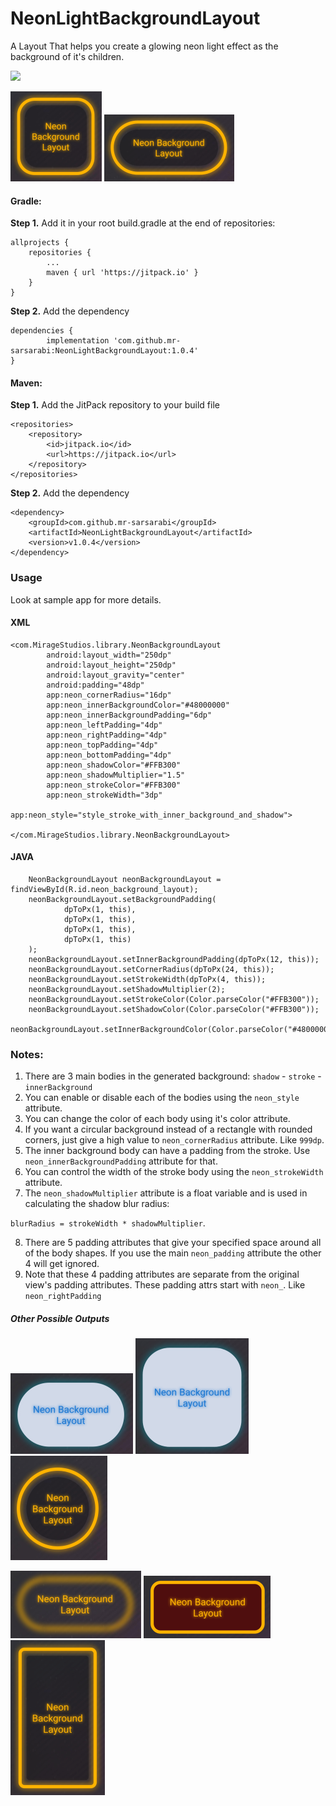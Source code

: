 # NeonLightBackgroundLayout
A Layout That helps you create a glowing neon light effect as the background of it's children.

[![](https://jitpack.io/v/mr-sarsarabi/NeonLightBackgroundLayout.svg)](https://jitpack.io/#mr-sarsarabi/NeonLightBackgroundLayout)

![Screenshot of the library outcome.](ScreenShots/screenshot.png)
![Screenshot of the library outcome.](ScreenShots/screenshot2.png)

#### Gradle:
**Step 1.** Add it in your root build.gradle at the end of repositories:

	allprojects {
		repositories {
			...
			maven { url 'https://jitpack.io' }
		}
	}
**Step 2.** Add the dependency

	dependencies {
	        implementation 'com.github.mr-sarsarabi:NeonLightBackgroundLayout:1.0.4'
	}

#### Maven:


**Step 1.** Add the JitPack repository to your build file

	<repositories>
		<repository>
		    <id>jitpack.io</id>
		    <url>https://jitpack.io</url>
		</repository>
	</repositories>

**Step 2.** Add the dependency

	<dependency>
	    <groupId>com.github.mr-sarsarabi</groupId>
	    <artifactId>NeonLightBackgroundLayout</artifactId>
	    <version>v1.0.4</version>
	</dependency>

### Usage

Look at sample app for more details.

#### XML

    <com.MirageStudios.library.NeonBackgroundLayout
            android:layout_width="250dp"
            android:layout_height="250dp"
            android:layout_gravity="center"
            android:padding="48dp"
            app:neon_cornerRadius="16dp"
            app:neon_innerBackgroundColor="#48000000"
            app:neon_innerBackgroundPadding="6dp"
            app:neon_leftPadding="4dp"
            app:neon_rightPadding="4dp"
            app:neon_topPadding="4dp"
            app:neon_bottomPadding="4dp"
            app:neon_shadowColor="#FFB300"
            app:neon_shadowMultiplier="1.5"
            app:neon_strokeColor="#FFB300"
            app:neon_strokeWidth="3dp"
            app:neon_style="style_stroke_with_inner_background_and_shadow">
            
    </com.MirageStudios.library.NeonBackgroundLayout>

#### JAVA

        NeonBackgroundLayout neonBackgroundLayout = findViewById(R.id.neon_background_layout);
        neonBackgroundLayout.setBackgroundPadding(
                dpToPx(1, this),
                dpToPx(1, this),
                dpToPx(1, this),
                dpToPx(1, this)
        );
        neonBackgroundLayout.setInnerBackgroundPadding(dpToPx(12, this));
        neonBackgroundLayout.setCornerRadius(dpToPx(24, this));
        neonBackgroundLayout.setStrokeWidth(dpToPx(4, this));
        neonBackgroundLayout.setShadowMultiplier(2);
        neonBackgroundLayout.setStrokeColor(Color.parseColor("#FFB300"));
        neonBackgroundLayout.setShadowColor(Color.parseColor("#FFB300"));
        neonBackgroundLayout.setInnerBackgroundColor(Color.parseColor("#48000000"));

### Notes:
1. There are 3 main bodies in the generated background: `shadow` - `stroke` - `innerBackground`
2. You can enable or disable each of the bodies using the `neon_style` attribute.
3. You can change the color of each body using it's color attribute.
4. If you want a circular background instead of a rectangle with rounded corners, just give a high value to `neon_cornerRadius` attribute. Like `999dp`.
5. The inner background body can have a padding from the stroke. Use `neon_innerBackgroundPadding` attribute for that.
6. You can control the width of the stroke body using the `neon_strokeWidth` attribute.
7. The `neon_shadowMultiplier` attribute is a float variable and is used in calculating the shadow blur radius:

  `blurRadius = strokeWidth * shadowMultiplier`.

8. There are 5 padding attributes that give your specified space around all of the body shapes. If you use the main `neon_padding` attribute the other 4 will get ignored.
9. Note that these 4 padding attributes are separate from the original view's padding attributes. These padding attrs start with `neon_`. Like `neon_rightPadding`


##### Other Possible Outputs

![Screenshot of the library outcome.](ScreenShots/screenshot3.png)
![Screenshot of the library outcome.](ScreenShots/screenshot4.png)
![Screenshot of the library outcome.](ScreenShots/screenshot5.png)


![Screenshot of the library outcome.](ScreenShots/screenshot6.png)
![Screenshot of the library outcome.](ScreenShots/screenshot7.png)
![Screenshot of the library outcome.](ScreenShots/screenshot8.png)

